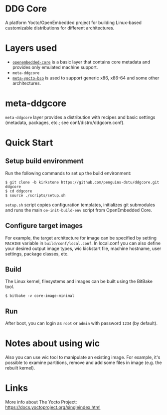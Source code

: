 # DDG Core
A platform Yocto/OpenEmbedded project for building Linux-based customizable distributions for different architectures.

# Layers used
 - [`openembedded-core`](https://github.com/openembedded/openembedded-core) is a basic layer that contains core metadata and provides only emulated machine support.
 - `meta-ddgcore`
 - [`meta-yocto-bsp`](https://git.yoctoproject.org/meta-yocto/tree/meta-yocto-bsp) is used to support generic x86, x86-64 and some other architectures.

# meta-ddgcore
`meta-ddgcore` layer provides a distribution with recipes and basic settings (metadata, packages, etc.; see conf/distro/ddgcore.conf).

# Quick Start

## Setup build environment

Run the following commands to set up the build environment:

    $ git clone -b kirkstone https://github.com/penguins-dstu/ddgcore.git ddgcore
    $ cd ddgcore
    $ source ./scripts/setup.sh

`setup.sh` script copies configuration templates, initializes git submodules and runs the main `oe-init-build-env` script from OpenEmbedded Core.

## Configure target images

For example, the target architecture for image can be specified by setting `MACHINE` variable in `build/conf/local.conf`.
In local.conf you can also define your desired output image types, wic kickstart file, machine hostname, user settings, package classes, etc.

## Build

The Linux kernel, filesystems and images can be built using the BitBake tool.

    $ bitbake -v core-image-minimal

## Run

After boot, you can login as `root` or `admin` with password `1234` (by default).

# Notes about using wic

Also you can use wic tool to manipulate an existing image. For example, it's possible to examine partitions, remove and add some files in image (e.g. the rebuilt kernel).

# Links

More info about The Yocto Project: https://docs.yoctoproject.org/singleindex.html

